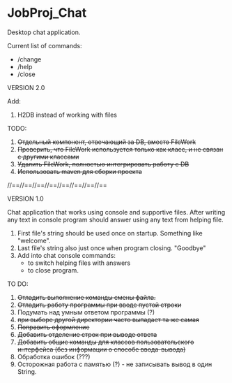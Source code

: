 # JobProj_Chat
Desktop chat application.

Current list of commands:
- /change
- /help
- /close

VERSION 2.0

Add:
1. H2DB instead of working with files

TODO:
1. <del>Отдельный компонент, отвечающий за DB, вместо FileWork</del>
2. <del>Проверить, что FileWork используется только как класс, и не связан с другими классами</del>
3. <del>Удалить FileWork, полностью интегрировать работу с DB</del>
4. <del>Использовать maven для сборки проекта</del>

//==//==//==//==//==//==//==//==

VERSION 1.0

Chat application that works using console and supportive files. After writing any text in console program should answer using any text from helping file.

1. First file's string should be used once on startup. Something like "welcome".
2. Last file's string also just once when program closing. "Goodbye"
3. Add into chat console commands:
    - to switch helping files with answers
    - to close program.
    
TO DO:
1. <del>Отладить выполнение команды смены файла.</del>
2. <del>Отладить работу программы при вводе пустой строки</del>
3. Подумать над умным ответом программы (?)
4. <del>при выборе другой директории часто выпадает та же самая</del>
5. <del>Поправить оформление</del>
6. <del>Добавить отделение строк при выводе ответа</del>
7. <del>Добавить общие команды для классов пользовательского интерфейса (без информации о способе ввода-вывода)</del>
8. Обработка ошибок (???)
9. Осторожная работа с памятью (?) - не записывать вывод в один String.